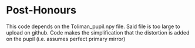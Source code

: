 # Post-Honours
This code depends on the Toliman_pupil.npy file. Said file is too large to upload on github. Code makes the simplification that the distortion is added on the pupil
(i.e. assumes perfect primary mirror)
